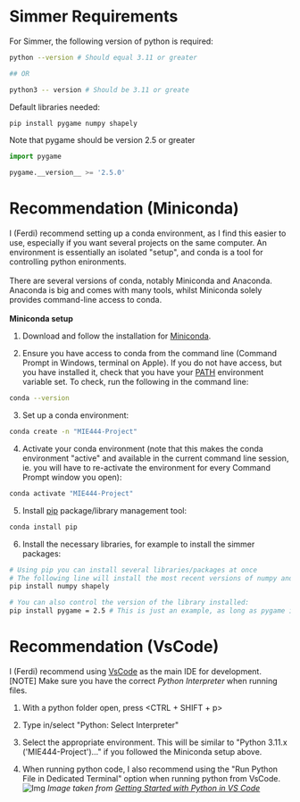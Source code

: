 # Simmer Requirements
For Simmer, the following version of python is required:
```bash
python --version # Should equal 3.11 or greater

## OR

python3 -- version # Should be 3.11 or greate
```

Default libraries needed:
```bash
pip install pygame numpy shapely
```

Note that pygame should be version 2.5 or greater
```python
import pygame

pygame.__version__ >= '2.5.0'
```

# Recommendation (Miniconda)
I (Ferdi) recommend setting up a conda environment, as I find this easier to use, especially if you want several projects on the same computer. An environment is essentially an isolated "setup", and conda is a tool for controlling python enironments.
<br><br>There are several versions of conda, notably Miniconda and Anaconda. Anaconda is big and comes with many tools, whilst Miniconda solely provides command-line access to conda.
<br><br>**Miniconda setup**

1. Download and follow the installation for [Miniconda](https://docs.conda.io/projects/miniconda/en/latest/).

2. Ensure you have access to conda from the command line (Command Prompt in Windows, terminal on Apple). If you do not have access, but you have installed it, check that you have your [PATH](https://superuser.com/questions/284342/what-are-path-and-other-environment-variables-and-how-can-i-set-or-use-them) environment variable set. To check, run the following in the command line:
```bash
conda --version
```

3. Set up a conda environment:
```bash
conda create -n "MIE444-Project"
```

4. Activate your conda environment (note that this makes the conda environment "active" and available in the current command line session, ie. you will have to re-activate the environment for every Command Prompt window you open):
```bash
conda activate "MIE444-Project"
```

5. Install [pip](https://realpython.com/what-is-pip/) package/library management tool:
```bash
conda install pip
```

6. Install the necessary libraries, for example to install the simmer packages:
```bash
# Using pip you can install several libraries/packages at once
# The following line will install the most recent versions of numpy and shapely packages:
pip install numpy shapely

# You can also control the version of the library installed:
pip install pygame = 2.5 # This is just an example, as long as pygame is 2.5 or greater you should be fine
```

# Recommendation (VsCode)
I (Ferdi) recommend using [VsCode](https://code.visualstudio.com/) as the main IDE for development.
<br>[NOTE] Make sure you have the correct *Python Interpreter* when running files.

1. With a python folder open, press \<CTRL + SHIFT + p\>

2. Type in/select "Python: Select Interpreter"

3. Select the appropriate environment. This will be similar to "Python 3.11.x ('MIE444-Project')..." if you followed the Miniconda setup above.

4. When running python code, I also recommend using the "Run Python File in Dedicated Terminal" option when running python from VsCode.
![Img](https://code.visualstudio.com/assets/docs/python/tutorial/debug-python-file-in-terminal-button.png)
*Image taken from [Getting Started with Python in VS Code](https://code.visualstudio.com/docs/python/python-tutorial)*
